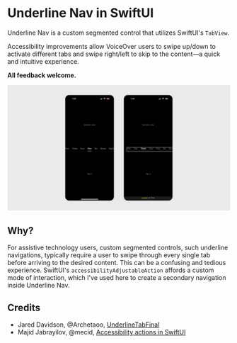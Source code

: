 # Underline Nav in SwiftUI
Underline Nav is a custom segmented control that utilizes SwiftUI's `TabView`.

Accessibility improvements allow VoiceOver users to swipe up/down to activate different tabs and swipe right/left to skip to the content—a quick and intuitive experience.

**All feedback welcome.**

![Two screenshots of Underline Nav; one focused on the fifth tab and the other with VoiceOver enabled reading "Currently on three".](Previews/1.png)


## Why?
For assistive technology users, custom segmented controls, such underline navigations, typically require a user to swipe through every single tab before arriving to the desired content. This can be a confusing and tedious experience. SwiftUI's `accessibilityAdjustableAction` affords a custom mode of interaction, which I've used here to create a secondary navigation inside Underline Nav.

## Credits
- Jared Davidson, @Archetaoo, [UnderlineTabFinal](https://github.com/Archetapp/UnderlineTabBarFinal)
- Majid Jabrayilov, @mecid, [Accessibility actions in SwiftUI](https://swiftwithmajid.com/2021/04/15/accessibility-actions-in-swiftui/)
